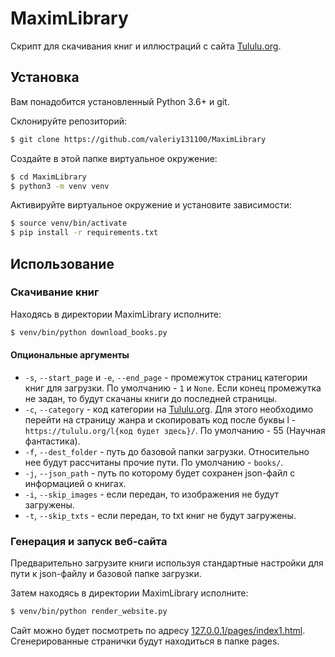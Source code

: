 # MaximLibrary

Скрипт для скачивания книг и иллюстраций с сайта [Tululu.org](https://https://tululu.org/).

## Установка
Вам понадобится установленный Python 3.6+ и git.

Склонируйте репозиторий:
```bash
$ git clone https://github.com/valeriy131100/MaximLibrary
```

Создайте в этой папке виртуальное окружение:
```bash
$ cd MaximLibrary
$ python3 -m venv venv
```

Активируйте виртуальное окружение и установите зависимости:
```bash
$ source venv/bin/activate
$ pip install -r requirements.txt
```

## Использование

### Скачивание книг
Находясь в директории MaximLibrary исполните:
```bash
$ venv/bin/python download_books.py
```

#### Опциональные аргументы
* `-s`, `--start_page` и `-e`, `--end_page` - промежуток страниц категории книг для загрузки. По умолчанию - `1` и `None`. Если конец промежутка не задан, то будут скачаны книги до последней страницы.
* `-c`, `--category` - код категории на [Tululu.org](https://https://tululu.org/). Для этого необходимо перейти на страницу жанра и скопировать код после буквы l - `https://tululu.org/l{код будет здесь}/`. По умолчанию - 55 (Научная фантастика).
* `-f`, `--dest_folder` - путь до базовой папки загрузки. Относительно нее будут рассчитаны прочие пути. По умолчанию - `books/`.
* `-j`, `--json_path` - путь по которому будет сохранен json-файл с информацией о книгах.
* `-i`, `--skip_images` - если передан, то изображения не будут загружены.
* `-t`, `--skip_txts` - если передан, то txt книг не будут загружены.

### Генерация и запуск веб-сайта
Предварительно загрузите книги используя стандартные настройки для пути к json-файлу и базовой папке загрузки.

Затем находясь в директории MaximLibrary исполните:
```bash
$ venv/bin/python render_website.py
```

Сайт можно будет посмотреть по адресу [127.0.0.1/pages/index1.html](http://127.0.0.1/pages/index1.html).
Сгенерированные странички будут находиться в папке pages.
